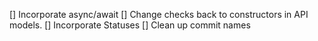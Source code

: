 [] Incorporate async/await
[] Change checks back to constructors in API models.
[] Incorporate Statuses
[] Clean up commit names
